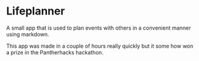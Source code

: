 # Lifeplanner
A small app that is used to plan events with others in a convenient manner using markdown.

This app was made in a couple of hours really quickly but it some how won a prize in the Pantherhacks hackathon.